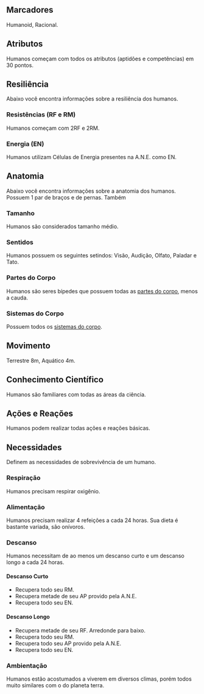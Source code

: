 ## Marcadores
Humanoid, Racional.

## Atributos
Humanos começam com todos os atributos (aptidões e competências) em 30 pontos.

## Resiliência
Abaixo você encontra informações sobre a resiliência dos humanos.

### Resistências (RF e RM)
Humanos começam com 2RF e 2RM.

### Energia (EN)
Humanos utilizam Células de Energia presentes na A.N.E. como EN.

## Anatomia
Abaixo você encontra informações sobre a anatomia dos humanos.
Possuem 1 par de braços e de pernas. Também 

### Tamanho
Humanos são considerados tamanho médio.

### Sentidos
Humanos possuem os seguintes setindos: Visão, Audição, Olfato, Paladar e Tato.

### Partes do Corpo
Humanos são seres bípedes que possuem todas as [partes do corpo](../../rules/anatomy/body.md#partes-do-corpo), menos a cauda. 

### Sistemas do Corpo
Possuem todos os [sistemas do corpo](../../rules/anatomy/body.md#sistemas-do-corpo).

## Movimento
Terrestre 8m, Aquático 4m.

## Conhecimento Científico
Humanos são familiares com todas as áreas da ciência.

## Ações e Reações
Humanos podem realizar todas ações e reações básicas.

## Necessidades
Definem as necessidades de sobrevivência de um humano.

### Respiração
Humanos precisam respirar oxigênio.

### Alimentação
Humanos precisam realizar 4 refeições a cada 24 horas. Sua dieta é bastante variada, são onívoros.

### Descanso
Humanos necessitam de ao menos um descanso curto e um descanso longo a cada 24 horas.

#### Descanso Curto

- Recupera todo seu RM.
- Recupera metade de seu AP provido pela A.N.E.
- Recupera todo seu EN.

#### Descanso Longo

- Recupera metade de seu RF. Arredonde para baixo.
- Recupera todo seu RM.
- Recupera todo seu AP provido pela A.N.E.
- Recupera todo seu EN.

### Ambientação
Humanos estão acostumados a viverem em diversos climas, porém todos muito similares com o do planeta terra.


